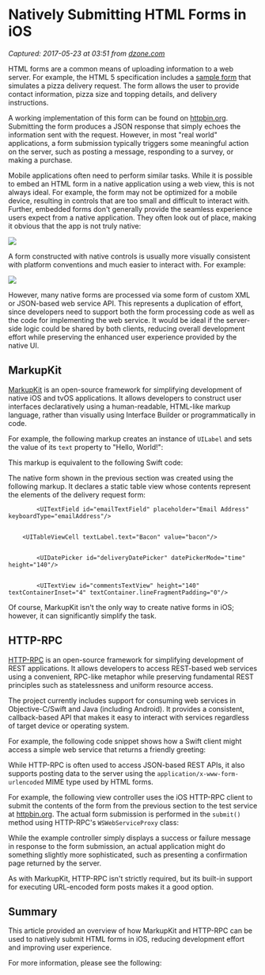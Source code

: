 # Natively Submitting HTML Forms in iOS

_Captured: 2017-05-23 at 03:51 from [dzone.com](https://dzone.com/articles/natively-submitting-html-forms-in-ios?edition=299094&utm_source=Daily%20Digest&utm_medium=email&utm_campaign=dd%202017-05-22)_

HTML forms are a common means of uploading information to a web server. For example, the HTML 5 specification includes a [sample form](http://www.w3.org/TR/html5/forms.html#writing-a-form's-user-interface) that simulates a pizza delivery request. The form allows the user to provide contact information, pizza size and topping details, and delivery instructions.

A working implementation of this form can be found on [httpbin.org](https://httpbin.org/forms/post). Submitting the form produces a JSON response that simply echoes the information sent with the request. However, in most "real world" applications, a form submission typically triggers some meaningful action on the server, such as posting a message, responding to a survey, or making a purchase.

Mobile applications often need to perform similar tasks. While it is possible to embed an HTML form in a native application using a web view, this is not always ideal. For example, the form may not be optimized for a mobile device, resulting in controls that are too small and difficult to interact with. Further, embedded forms don't generally provide the seamless experience users expect from a native application. They often look out of place, making it obvious that the app is not truly native:

![](https://gkbrown.files.wordpress.com/2017/05/html_form.png?w=700)

A form constructed with native controls is usually more visually consistent with platform conventions and much easier to interact with. For example:

![](https://gkbrown.files.wordpress.com/2017/05/native_form.png?w=700)

However, many native forms are processed via some form of custom XML or JSON-based web service API. This represents a duplication of effort, since developers need to support both the form processing code as well as the code for implementing the web service. It would be ideal if the server-side logic could be shared by both clients, reducing overall development effort while preserving the enhanced user experience provided by the native UI.

## MarkupKit

[MarkupKit](https://github.com/gk-brown/MarkupKit) is an open-source framework for simplifying development of native iOS and tvOS applications. It allows developers to construct user interfaces declaratively using a human-readable, HTML-like markup language, rather than visually using Interface Builder or programmatically in code.

For example, the following markup creates an instance of `UILabel` and sets the value of its `text` property to "Hello, World!":

This markup is equivalent to the following Swift code:

The native form shown in the previous section was created using the following markup. It declares a static table view whose contents represent the elements of the delivery request form:
    
    
            <UITextField id="emailTextField" placeholder="Email Address" keyboardType="emailAddress"/>
    
    
        <UITableViewCell textLabel.text="Bacon" value="bacon"/>
    
    
            <UIDatePicker id="deliveryDatePicker" datePickerMode="time" height="140"/>
    
    
            <UITextView id="commentsTextView" height="140" textContainerInset="4" textContainer.lineFragmentPadding="0"/>

Of course, MarkupKit isn't the only way to create native forms in iOS; however, it can significantly simplify the task.

## HTTP-RPC

[HTTP-RPC](https://github.com/gk-brown/HTTP-RPC) is an open-source framework for simplifying development of REST applications. It allows developers to access REST-based web services using a convenient, RPC-like metaphor while preserving fundamental REST principles such as statelessness and uniform resource access.

The project currently includes support for consuming web services in Objective-C/Swift and Java (including Android). It provides a consistent, callback-based API that makes it easy to interact with services regardless of target device or operating system.

For example, the following code snippet shows how a Swift client might access a simple web service that returns a friendly greeting:

While HTTP-RPC is often used to access JSON-based REST APIs, it also supports posting data to the server using the `application/x-www-form-urlencoded` MIME type used by HTML forms.

For example, the following view controller uses the iOS HTTP-RPC client to submit the contents of the form from the previous section to the test service at [httpbin.org](https://gkbrown.org/2017/05/19/natively-submitting-html-forms-in-ios/httpbin.org). The actual form submission is performed in the `submit()` method using HTTP-RPC's `WSWebServiceProxy` class:

While the example controller simply displays a success or failure message in response to the form submission, an actual application might do something slightly more sophisticated, such as presenting a confirmation page returned by the server.

As with MarkupKit, HTTP-RPC isn't strictly required, but its built-in support for executing URL-encoded form posts makes it a good option.

## Summary

This article provided an overview of how MarkupKit and HTTP-RPC can be used to natively submit HTML forms in iOS, reducing development effort and improving user experience.

For more information, please see the following:
